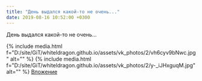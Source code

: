 ```yaml
---
title: "День выдался какой-то не очень..."
date: 2019-08-16 10:52:00 +0300
---
```


День выдался какой-то не очень...


{% include media.html f="D:/site/GiT/whiteldragon.github.io/assets/vk_photos/2/vh6cyv9bNwc.jpg" alt="" %}
{% include media.html f="D:/site/GiT/whiteldragon.github.io/assets/vk_photos/2/y-_iJHxguqM.jpg" alt="" %}
[Вложение](https://vk.com/video41076938_456239367)
